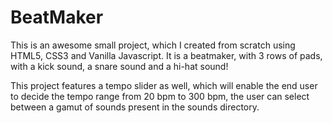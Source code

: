 # BeatMaker
This is an awesome small project, which I created from scratch using HTML5, CSS3 and Vanilla Javascript. It is a beatmaker, with 3 rows of pads, with a kick sound, a snare sound and a hi-hat sound!

This project features a tempo slider as well, which will enable the end user to decide the tempo range from 20 bpm to 300 bpm, the user can select between a gamut of sounds present in the sounds directory. 
